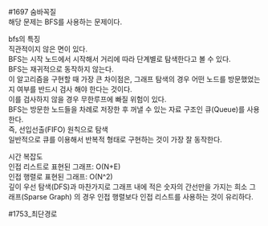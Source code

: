 #1697 숨바꼭질     
해당 문제는 BFS를 사용하는 문제이다.   


bfs의 특징   
직관적이지 않은 면이 있다.     
BFS는 시작 노드에서 시작해서 거리에 따라 단계별로 탐색한다고 볼 수 있다.    
BFS는 재귀적으로 동작하지 않는다.            
이 알고리즘을 구현할 때 가장 큰 차이점은, 그래프 탐색의 경우 어떤 노드를 방문했었는지 여부를 반드시 검사 해야 한다는 것이다.            
이를 검사하지 않을 경우 무한루프에 빠질 위험이 있다.         
BFS는 방문한 노드들을 차례로 저장한 후 꺼낼 수 있는 자료 구조인 큐(Queue)를 사용한다.           
즉, 선입선출(FIFO) 원칙으로 탐색             
일반적으로 큐를 이용해서 반복적 형태로 구현하는 것이 가장 잘 동작한다.              

시간 복잡도    
인접 리스트로 표현된 그래프: O(N+E)           
인접 행렬로 표현된 그래프: O(N^2)          
깊이 우선 탐색(DFS)과 마찬가지로 그래프 내에 적은 숫자의 간선만을 가지는 희소 그래프(Sparse Graph) 의 경우 인접 행렬보다 인접 리스트를 사용하는 것이 유리하다.


#1753_최단경로        

